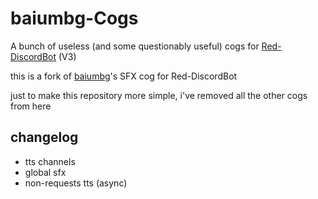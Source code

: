 # baiumbg-Cogs
A bunch of useless (and some questionably useful) cogs for [Red-DiscordBot](https://github.com/Cog-Creators/Red-DiscordBot) (V3)

this is a fork of [baiumbg](https://github.com/baiumbg/baiumbg-Cogs)'s SFX cog for Red-DiscordBot

just to make this repository more simple, i've removed all the other cogs from here

## changelog
- tts channels
- global sfx
- non-requests tts (async)
